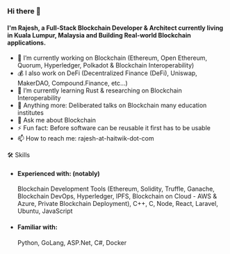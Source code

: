 ### Hi there 👋

#### I'm Rajesh, a Full-Stack Blockchain Developer & Architect currently living in Kuala Lumpur, Malaysia and Building Real-world Blockchain applications.

- 🔭 I’m currently working on Blockchain (Ethereum, Open Ethereum, Quorum, Hyperledger, Polkadot & Blockchain Interoperability)
- 💰 I also work on DeFi (Decentralized Finance (DeFi), Uniswap, MakerDAO, Compound.Finance, etc...)
- 🌱 I’m currently learning Rust & researching on Blockchain Interoperability
- 🤝 Anything more: Deliberated talks on Blockchain many education institutes
- 💬 Ask me about Blockchain
- ⚡ Fun fact: Before software can be reusable it first has to be usable
- 📫 How to reach me: rajesh-at-haitwik-dot-com

🛠 Skills <br>
- #### Experienced with: (notably)
  Blockchain Development Tools (Ethereum, Solidity, Truffle, Ganache, Blockchain DevOps, Hyperledger, IPFS, Blockchain on Cloud - AWS & Azure, Private Blockchain Deployment), C++, C, Node, React, Laravel, Ubuntu, JavaScript
- #### Familiar with:
  Python, GoLang, ASP.Net, C#, Docker
